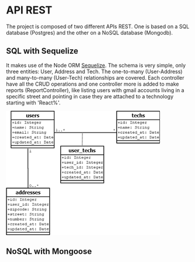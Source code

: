 # API REST
The project is composed of two different APIs REST. One is based on a SQL database (Postgres) and the other on a NoSQL database (Mongodb).

## SQL with Sequelize
It makes use of the Node ORM [Sequelize](https://sequelize.org/). The schema is very simple, only three entities: User, Address and Tech. The one-to-many (User-Address) and many-to-many (User-Tech) relationships are covered. Each controller have all the CRUD operations and one controller more is added to make reports (ReportController), like listing users with gmail accounts living in a specific street and pointing in case they are attached to a technology starting with 'React%'.

<img src="https://github.com/GuilleAngulo/api-rest/blob/master/sql-sequelize/img/diagram.png" width="420">


## NoSQL with Mongoose

